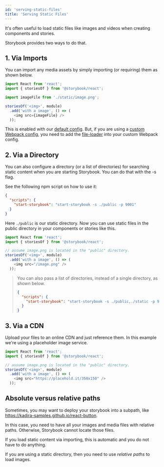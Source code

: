 ```yaml
---
id: 'serving-static-files'
title: 'Serving Static Files'
---
```


It's often useful to load static files like images and videos when creating components and stories.

Storybook provides two ways to do that.

## 1. Via Imports

You can import any media assets by simply importing (or requiring) them as shown below.

```js
import React from 'react';
import { storiesOf } from '@storybook/react';

import imageFile from './static/image.png';

storiesOf('<img>', module)
  .add('with a image', () => (
    <img src={imageFile} />
  ));
```

This is enabled with our [default config](/configurations/default-config). But, if you are using a [custom Webpack config](/configurations/custom-webpack-config), you need to add the [file-loader](https://github.com/webpack/file-loader) into your custom Webpack config.

## 2. Via a Directory

You can also configure a directory (or a list of directories) for searching static content when you are starting Storybook. You can do that with the -s flag.

See the following npm script on how to use it:

```json
{
  "scripts": {
    "start-storybook": "start-storybook -s ./public -p 9001"
  }
}
```

Here `./public` is our static directory. Now you can use static files in the public directory in your components or stories like this.

```js
import React from 'react';
import { storiesOf } from '@storybook/react';

// assume image.png is located in the "public" directory.
storiesOf('<img>', module)
  .add('with a image', () => (
    <img src="/image.png" />
  ));
```

> You can also pass a list of directories, instead of a single directory, as shown below.
>
> ```json
> {
>   "scripts": {
>     "start-storybook": "start-storybook -s ./public,./static -p 9001"
>   }
> }
> ```

## 3. Via a CDN

Upload your files to an online CDN and just reference them.
In this example we're using a placeholder image service.

```js
import React from 'react';
import { storiesOf } from '@storybook/react';

// assume image.png is located in the "public" directory.
storiesOf('<img>', module)
  .add('with a image', () => (
    <img src="https://placehold.it/350x150" />
  ));
```


## Absolute versus relative paths

Sometimes, you may want to deploy your storybook into a subpath, like <https://kadira-samples.github.io/react-button>.

In this case, you need to have all your images and media files with relative paths. Otherwise, Storybook cannot locate those files.

If you load static content via importing, this is automatic and you do not have to do anything.

If you are using a static directory, then you need to use _relative paths_ to load images.
